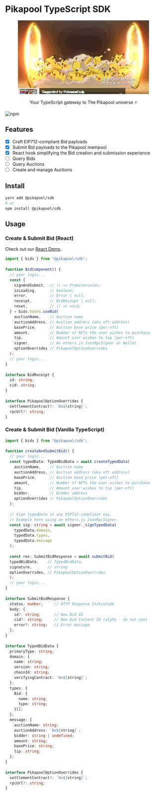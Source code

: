 # Pikapool TypeScript SDK

<p align="center">
  <img src="https://raw.githubusercontent.com/0xPikapool/typescript-sdk/main/assets/pika_portal.jpg" />
  <p align="center">
    Your TypeScript gateway to The Pikapool universe ⚡
  </p>
</p>

![npm](https://img.shields.io/npm/v/@pikapool/sdk?style=plastic)

## Features

- [x] Craft EIP712-compliant Bid payloads
- [x] Submit Bid payloads to the Pikapool mempool
- [x] React hook simplifying the Bid creation and submission experience
- [ ] Query Bids
- [ ] Query Auctions
- [ ] Create and manage Auctions

## Install

```bash
yarn add @pikapool/sdk
# or
npm install @pikapool/sdk
```

## Usage

### Create & Submit Bid (React)

Check out our [React Demo](https://github.com/0xPikapool/react-demo).

```ts
import { bids } from "@pikapool/sdk";

function BidComponent() {
  // your logic...
  const { 
    signAndSubmit,  // () => Promise<void>;
    isLoading,      // boolean;
    error,          // Error | null;
    receipt,        // BidReceipt | null;
    reset,          // () => void;
  } = bids.hooks.useBid(
    auctionName,    // Auction name
    auctionAddress, // Auction address (aka nft address)
    basePrice,      // Auction base price (per-nft)
    amount,         // Number of NFTs the user wishes to purchase
    tip,            // Amount user wishes to tip (per-nft)
    signer,         // An ethers.js JsonRpcSigner or Wallet
    optionOverrides // PikapoolOptionOverrides
  );
  // your logic...
}

interface BidReceipt {
  id: string;
  cid: string;
}

interface PikapoolOptionOverrides {
  settlementContract?: `0x${string}`;
  rpcUrl?: string;
}
```

### Create & Submit Bid (Vanilla TypeScript)

```ts
import { bids } from "@pikapool/sdk";

function createAndSubmitBid() {
  // your logic...
  const typedData: TypedBidData = await createTypedData(
    auctionName,    // Auction name
    auctionAddress, // Auction address (aka nft address)
    basePrice,      // Auction base price (per-nft)
    amount,         // Number of NFTs the user wishes to purchase
    tip,            // Amount user wishes to tip (per-nft)
    bidder,         // Bidder address
    optionOverrides // PikapoolOptionOverrides
  );

  // Sign typedData in any EIP712-compliant way.
  // Example here using an ethers.js JsonRpcSigner.
  const sig: string = await signer._signTypedData(
    typedData.domain,
    typedData.types,
    typedData.message
  );

  const res: SubmitBidResponse = await submitBid(
  typedBidData,    // TypedBidData,
  signature,       // string
  optionOverrides, // PikapoolOptionOverrides
  );
  // your logic...
}

interface SubmitBidResponse {
  status: number;     // HTTP Response StatusCode
  body: {
    id?: string;      // New Bid ID
    cid?: string;     // New Bid Content ID (alpha - do not use)
    error?: string;   // Error message
  };
}

interface TypedBidData {
  primaryType: string;
  domain: {
    name: string;
    version: string;
    chainId: string;
    verifyingContract: `0x${string}`;
  };
  types: {
    Bid: {
      name: string;
      type: string;
    }[];
  };
  message: {
    auctionName: string;
    auctionAddress: `0x${string}`;
    bidder: string | undefined;
    amount: string;
    basePrice: string;
    tip: string;
  };
}

interface PikapoolOptionOverrides {
  settlementContract?: `0x${string}`;
  rpcUrl?: string;
}
```
